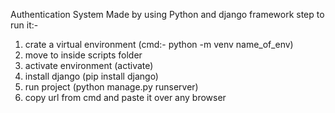 Authentication System Made by using Python and django framework
step to run it:-
1. crate a  virtual environment   (cmd:- python -m venv name_of_env)
2. move to inside scripts folder
3. activate environment (activate)
4. install django (pip install django)
5. run project (python manage.py runserver)
6. copy url from cmd and paste it over any browser
